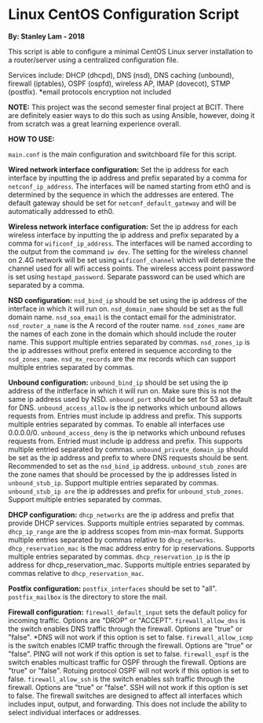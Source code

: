 # Linux CentOS Configuration Script
**By: Stanley Lam - 2018**

This script is able to configure a minimal CentOS Linux server installation to a router/server using a centralized configuration file.

Services include: DHCP (dhcpd), DNS (nsd), DNS caching (unbound), firewall (iptables), OSPF (ospfd), wireless AP, IMAP (dovecot), STMP (postfix). *email protocols encryption not included

**NOTE:** This project was the second semester final project at BCIT. There are definitely easier ways to do this such as using Ansible, however, doing it from scratch was a great learning experience overall.


**HOW TO USE:**

`main.conf` is the main configuration and switchboard file for this script.

**Wired network interface configuration:**
Set the ip address for each interface by inputting the ip address and prefix separated by a comma for `netconf_ip_address`.
The interfaces will be named starting from eth0 and is determined by the sequence in which the addresses are entered.
The default gateway should be set for `netconf_default_gateway` and will be automatically addressed to eth0.

**Wireless network interface configuration:**
Set the ip address for each wireless interface by inputting the ip address and prefix separated by a comma for `wificonf_ip_address`.
The interfaces will be named according to the output from the command `iw dev`.
The setting for the wireless channel on 2.4G network will be set using `wificonf_channel` which will determine the channel used for all wifi access points.
The wireless access point password is set using `hostapd_password`. Separate password can be used which are separated by a comma.

**NSD configuration:**
`nsd_bind_ip` should be set using the ip address of the interface in which it will run on.
`nsd_domain_name` should be set as the full domain name.
`nsd_soa_email` is the contact email for the administrator.
`nsd_router_a_name` is the A record of the router name.
`nsd_zones_name` are the names of each zone in the domain which should include the router name. This support multiple entries separated by commas.
`nsd_zones_ip` is the ip addresses without prefix entered in sequence according to the `nsd_zones_name`.
`nsd_mx_records` are the mx records which can support multiple entries separated by commas.

**Unbound configuration:**
`unbound_bind_ip` should be set using the ip address of the intferface in which it will run on. Make sure this is not the same ip address used by NSD. 
`unbound_port` should be set for 53 as default for DNS.
`unbound_access_allow` is the ip networks which unbound allows requests from. Entries must include ip address and prefix. This supports multiple entries separated by commas. To enable all interfaces use 0.0.0.0/0.
`unbound_access_deny` is the ip networks which unbound refuses requests from. Entried must include ip address and prefix. This supports multiple entried separated by commas.
`unbound_private_domain_ip` should be set as the ip address and prefix to where DNS requests should be sent. Recommended to set as the `nsd_bind_ip` address.
`unbound_stub_zones` are the zone names that should be processed by the ip addresses listed in `unbound_stub_ip`. Support multiple entries separated by commas.
`unbound_stub_ip are` the ip addresses and prefix for `unbound_stub_zones`. Support multiple entries separated by commas.

**DHCP configuration:**
`dhcp_networks` are the ip address and prefix that provide DHCP services. Supports multiple entries separated by commas.
`dhcp_ip_range` are the ip address scopes from min-max format. Supports multiple entries separated by commas relative to `dhcp_networks`.
`dhcp_reservation_mac` is the mac address entry for ip reservations. Supports multiple entries separated by commas.
`dhcp_reservation_ip` is the ip address for dhcp_reservation_mac. Supports multiple entries separated by commas relative to `dhcp_reservation_mac`.

**Postfix configuration:**
`postfix_interfaces` should be set to "all".
`postfix_mailbox` is the directory to store the mail.

**Firewall configuration:**
`firewall_default_input` sets the default policy for incoming traffic. Options are "DROP" or "ACCEPT".
`firewall_allow_dns` is the switch enables DNS traffic through the firewall. Options are "true" or "false". *DNS will not work if this option is set to false.
`firewall_allow_icmp` is the switch enables ICMP traffic through the firewall. Options are "true" or "false". PING will not work if this option is set to false.
`firewall_ospf` is the switch enables multicast traffic for OSPF through the firewall. Options are "true" or "false". Rotuing protocol OSPF will not work if this option is set to false.
`firewall_allow_ssh` is the switch enables ssh traffic through the firewall. Options are "true" or "false". SSH will not work if this option is set to false.
The firewall switches are designed to affect all interfaces which includes input, output, and forwarding. This does not include the ability to select individual interfaces or addresses.

